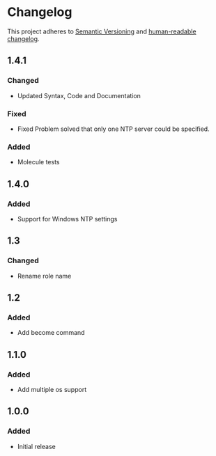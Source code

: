 # Changelog

This project adheres to [Semantic Versioning](https://semver.org/spec/v2.0.0.html)
and [human-readable changelog](https://keepachangelog.com/en/1.0.0/).

## 1.4.1

### Changed

- Updated Syntax, Code and Documentation

### Fixed

- Fixed Problem solved that only one NTP server could be specified.

### Added

- Molecule tests

## 1.4.0

### Added

- Support for Windows NTP settings

## 1.3

### Changed

- Rename role name

## 1.2

### Added

- Add become command

## 1.1.0

### Added

- Add multiple os support

## 1.0.0

### Added

- Initial release
